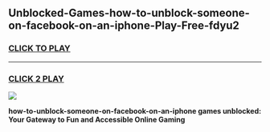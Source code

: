 
## Unblocked-Games-how-to-unblock-someone-on-facebook-on-an-iphone-Play-Free-fdyu2
<h3>
<a href="https://premium76.site?title=how-to-unblock-someone-on-facebook-on-an-iphone&ref=20M">CLICK TO PLAY</a></h3>
<hr>

<h3>
<a href="https://premium76.site?title=how-to-unblock-someone-on-facebook-on-an-iphone&ref=20M">CLICK 2 PLAY</a>
  
</h3>

<a href="https://premium76.site?title=how-to-unblock-someone-on-facebook-on-an-iphone&ref=19M"><img src="https://clearcache.store/games.png"></a>


**how-to-unblock-someone-on-facebook-on-an-iphone games unblocked: Your Gateway to Fun and Accessible Online Gaming**
